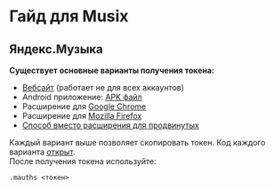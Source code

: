 # Гайд для Musix

## Яндекс.Музыка
**Существует основные варианты получения токена:**
- [Вебсайт](https://music-yandex-bot.ru/) (работает не для всех аккаунтов)
- Android приложение: [APK файл](https://github.com/MarshalX/yandex-music-token/releases)
- Расширение для [Google Chrome](https://chrome.google.com/webstore/detail/yandex-music-token/lcbjeookjibfhjjopieifgjnhlegmkib)
- Расширение для [Mozilla Firefox](https://addons.mozilla.org/en-US/firefox/addon/yandex-music-token/)
- [Способ вместо расширения для продвинутых](https://github.com/MarshalX/yandex-music-api/discussions/513#discussioncomment-2729781)

Каждый вариант выше позволяет скопировать токен. Код каждого варианта [открыт](https://github.com/MarshalX/yandex-music-token).<br/>
После получения токена используйте:
```
.mauths <токен>
```
